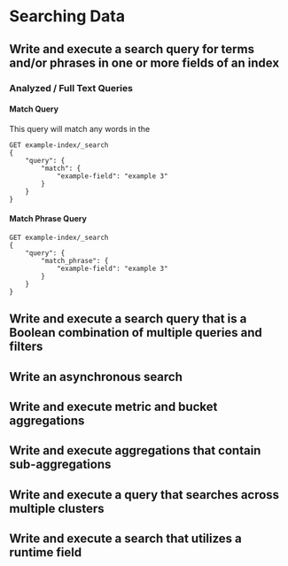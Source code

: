 # Searching Data

## Write and execute a search query for terms and/or phrases in one or more fields of an index

### Analyzed / Full Text Queries

#### Match Query

This query will match any words in the 

```elasticsearch_console_command
GET example-index/_search
{
    "query": {
        "match": {
            "example-field": "example 3"
        }
    }
}
```

#### Match Phrase Query

```elasticsearch_console_command
GET example-index/_search
{
    "query": {
        "match_phrase": {
            "example-field": "example 3"
        }
    }
}
```

## Write and execute a search query that is a Boolean combination of multiple queries and filters

## Write an asynchronous search

## Write and execute metric and bucket aggregations

## Write and execute aggregations that contain sub-aggregations

## Write and execute a query that searches across multiple clusters

## Write and execute a search that utilizes a runtime field
